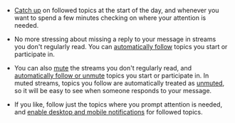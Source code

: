 - [Catch up](/help/follow-a-topic#catch-up-on-followed-topics) on
  followed topics at the start of the day, and whenever you want to
  spend a few minutes checking on where your attention is needed.

- No more stressing about missing a reply to your message in streams
  you don't regularly read. You can [automatically
  follow](/help/follow-a-topic#automatically-follow-topics) topics you
  start or participate in.

- You can also [mute](/help/mute-a-stream) the streams you don't
  regularly read, and [automatically follow or
  unmute](/help/follow-a-topic#automatically-follow-topics) topics you
  start or participate in. In muted streams, topics you follow are
  automatically treated as [unmuted](/help/mute-a-topic), so it will
  be easy to see when someone responds to your message.

- If you like, follow just the topics where you prompt attention is
  needed, and [enable desktop and mobile
  notifications](/help/follow-a-topic#configure-notifications-for-followed-topics)
  for followed topics.
